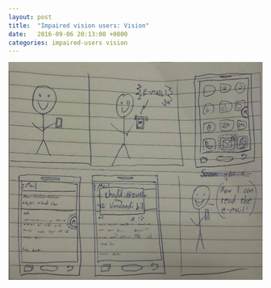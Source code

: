 ```yaml
---
layout: post
title:  "Impaired vision users: Vision"
date:   2016-09-06 20:13:00 +0000
categories: impaired-users vision
---
```


![Impaired users vision](/impaired-vision.jpg)
